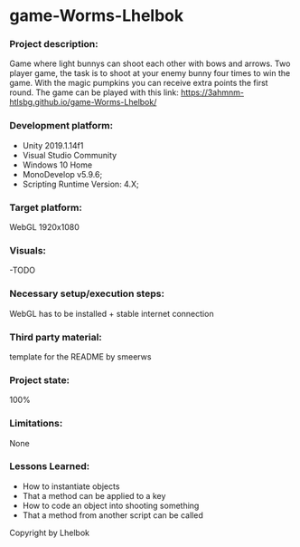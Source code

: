 # game-Worms-Lhelbok

### Project description: 

Game where light bunnys can shoot each other with bows and arrows. Two player game, the task is to shoot at your enemy bunny four times to win the game. With the magic pumpkins you can receive extra points the first round.
The game can be played with this link: https://3ahmnm-htlsbg.github.io/game-Worms-Lhelbok/

### Development platform: 

- Unity 2019.1.14f1
- Visual Studio Community
- Windows 10 Home
- MonoDevelop v5.9.6;
- Scripting Runtime Version: 4.X;

### Target platform: 
WebGL 1920x1080

### Visuals: 
-TODO

### Necessary setup/execution steps: 

WebGL has to be installed + stable internet connection

### Third party material: 
template for the README by smeerws

### Project state: 
100%

### Limitations: 
None

### Lessons Learned: 

- How to instantiate objects
- That a method can be applied to a key
- How to code an object into shooting something
- That a method from another script can be called

Copyright by Lhelbok